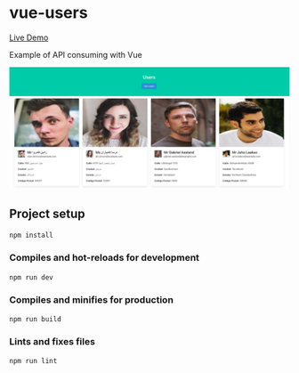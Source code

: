 # vue-users

[Live Demo](https://fergv.com/vue-users/)

Example of API consuming with Vue

![Demo image](demo.png "Demo image")

## Project setup
```
npm install
```

### Compiles and hot-reloads for development
```
npm run dev
```

### Compiles and minifies for production
```
npm run build
```

### Lints and fixes files
```
npm run lint
```
